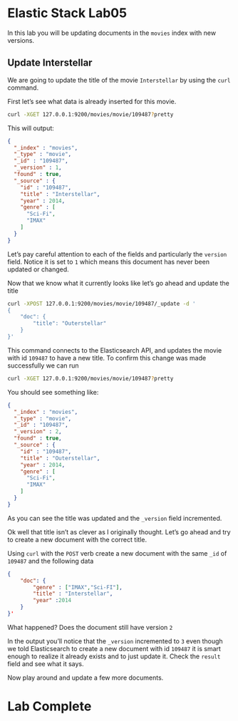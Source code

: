 # Elastic Stack Lab05
In this lab you will be updating documents in the `movies` index with new versions. 

## Update Interstellar 
We are going to update the title of the movie `Interstellar` by using the `curl` command.  

First let’s see what data is already inserted for this movie. 

```bash
curl -XGET 127.0.0.1:9200/movies/movie/109487?pretty
```

This will output: 

```json
{
  "_index" : "movies",
  "_type" : "movie",
  "_id" : "109487",
  "_version" : 1,
  "found" : true,
  "_source" : {
    "id" : "109487",
    "title" : "Interstellar",
    "year" : 2014,
    "genre" : [
      "Sci-Fi",
      "IMAX"
    ]
  }
}
```

Let’s pay careful attention to each of the fields and particularly the `version` field. Notice it is set to `1` which means this document has never been updated or changed. 

Now that we know what it currently looks like let’s go ahead and update the title

```bash
curl -XPOST 127.0.0.1:9200/movies/movie/109487/_update -d '
{
    "doc": {
        "title": "Outerstellar"
    }
}'
```

This command connects to the Elasticsearch API, and updates the movie with id `109487` to have a new title. To confirm this change was made successfully we can run

```bash
curl -XGET 127.0.0.1:9200/movies/movie/109487?pretty
```

You should see something like: 
```json
{
  "_index" : "movies",
  "_type" : "movie",
  "_id" : "109487",
  "_version" : 2,
  "found" : true,
  "_source" : {
    "id" : "109487",
    "title" : "Outerstellar",
    "year" : 2014,
    "genre" : [
      "Sci-Fi",
      "IMAX"
    ]
  }
}
```

As you can see the title was updated and the `_version` field incremented.  

Ok well that title isn’t as clever as I originally thought.  Let’s go ahead and try to create a new document with the correct title. 

Using `curl`  with the `POST` verb create a new document with the same `_id` of `109487` and the following data 
```json
{
    "doc": {
        "genre" : ["IMAX","Sci-FI"], 
        "title" : "Interstellar", 
        "year" :2014
    }
}'
```

What happened?  Does the document still have version `2`

In the output you’ll notice that the `_version` incremented to `3`  even though we told Elasticsearch to create a new document with id `109487` it is smart enough to realize it already exists and to just update it.  Check the `result` field and see what it says. 

Now play around and update a few more documents. 

# Lab Complete 
